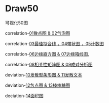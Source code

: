 # Draw50
可视化50图

correlation-[01散点图 & 02气泡图](https://github.com/small-qiu/Draw50/blob/master/correlation/week1%20correlation%20-%2001%E6%95%A3%E7%82%B9%E5%9B%BE%20%26%2002%E6%B0%94%E6%B3%A1%E5%9B%BE.ipynb)

correlation-[03最佳拟合线 ，04带状图 ，05计数图](https://github.com/small-qiu/Draw50/blob/master/correlation/week1%20correlation%20-%2003%E6%9C%80%E4%BD%B3%E6%8B%9F%E5%90%88%E7%BA%BF%20%EF%BC%8C04%E5%B8%A6%E7%8A%B6%E5%9B%BE%20%EF%BC%8C05%E8%AE%A1%E6%95%B0%E5%9B%BE.ipynb)

correlation-[06边缘直方图 & 07边缘箱线图.](https://github.com/small-qiu/Draw50/blob/master/correlation/week1%20correlation%20-%2006%E8%BE%B9%E7%BC%98%E7%9B%B4%E6%96%B9%E5%9B%BE%20%26%2007%E8%BE%B9%E7%BC%98%E7%AE%B1%E7%BA%BF%E5%9B%BE.ipynb)

correlation-[08相关性矩阵图 & 09成对分析图](https://github.com/small-qiu/Draw50/blob/master/correlation/week1%20correlation%20-%2008%E7%9B%B8%E5%85%B3%E6%80%A7%E7%9F%A9%E9%98%B5%E5%9B%BE%20%26%2009%E6%88%90%E5%AF%B9%E5%88%86%E6%9E%90%E5%9B%BE.ipynb)

deviation-[10发散型条形图 & 11发散文本](https://github.com/small-qiu/Draw50/blob/master/deviation/week2%20deviation%20-%2010%E5%8F%91%E6%95%A3%E5%9E%8B%E6%9D%A1%E5%BD%A2%E5%9B%BE%20%26%2011%E5%8F%91%E6%95%A3%E6%96%87%E6%9C%AC.ipynb)

deviation-[12包点图 & 13棒棒糖图](https://github.com/small-qiu/Draw50/blob/master/deviation/week2%20deviation%20-%2012%E5%8C%85%E7%82%B9%E5%9B%BE%20%26%2013%E6%A3%92%E6%A3%92%E7%B3%96%E5%9B%BE.ipynb)

deciation-[14面积图](https://github.com/small-qiu/Draw50/blob/master/deviation/week2%20deviation%20-%2014%E9%9D%A2%E7%A7%AF%E5%9B%BE.ipynb)
